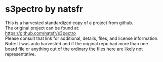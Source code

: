 
# s3pectro by natsfr  
This is a harvested standardized copy of a project from github.  
The original project can be found at:  
https://github.com/natsfr/s3pectro  
Please consult that link for additional, details, files, and license information.  
Note: It was auto harvested and if the original repo had more than one board file or anything out of the ordinary the files here are likely not representative.  
    